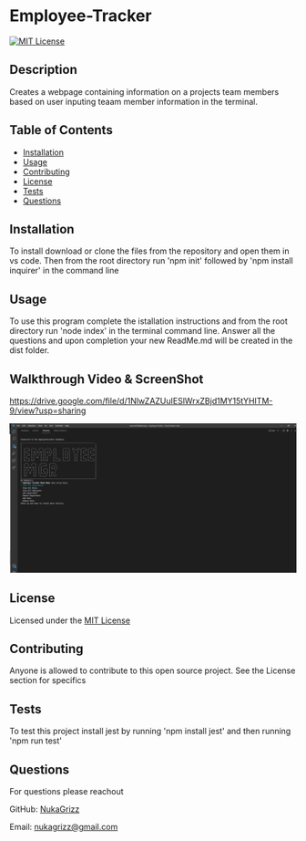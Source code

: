 # Employee-Tracker

[![MIT License](https://img.shields.io/badge/License-MIT-blue)](https://choosealicense.com/licenses/mit/)
  
  ## Description 

  Creates a webpage containing information on a projects team members based on user inputing teaam member information in the terminal.
  
  ## Table of Contents
  
  * [Installation](#installation)
  * [Usage](#usage)
  * [Contributing](#Contributing)
  * [License](#license)
  * [Tests](#tests)
  * [Questions](#questions)
  
  ## Installation
  
  To install download or clone the files from the repository and open them in vs code. Then from the root directory run 'npm init' followed by 'npm install inquirer' in the command line
  
  ## Usage 
  
  To use this program complete the istallation instructions and from the root directory run 'node index' in the terminal command line. Answer all the questions and upon completion your new ReadMe.md will be created in the dist folder.

  ## Walkthrough Video & ScreenShot

  https://drive.google.com/file/d/1NlwZAZUuIESlWrxZBjd1MY15tYHITM-9/view?usp=sharing
  
  ![alt text](./assets/images/Screenshot.png)
  
  ## License
  
  Licensed under the [MIT License](https://choosealicense.com/licenses/mit/)
  
  ## Contributing
  
  Anyone is allowed to contribute to this open source project. See the License section for specifics
  
  ## Tests
  
  To test this project install jest by running 'npm install jest' and then running 'npm run test'

  ## Questions

  For questions please reachout

  GitHub: [NukaGrizz](https://github.com/NukaGrizz)

  Email: nukagrizz@gmail.com
